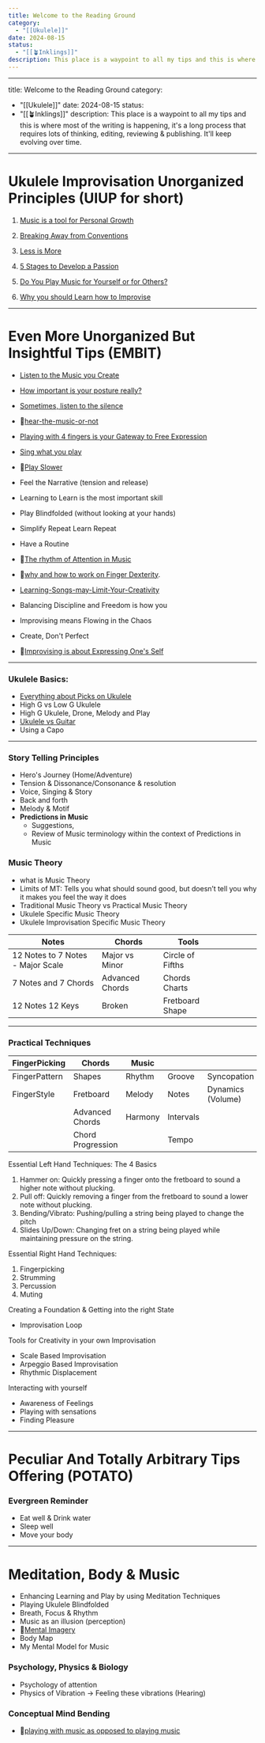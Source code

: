 ```yaml
---
title: Welcome to the Reading Ground
category:
  - "[[Ukulele]]"
date: 2024-08-15
status:
  - "[[🪴Inklings]]"
description: This place is a waypoint to all my tips and this is where most of the writing is happening, it's a long process that requires lots of thinking, editing, reviewing & publishing. It'll keep evolving over time.
---
```

---
title: Welcome to the Reading Ground
category:
  - "[[Ukulele]]"
date: 2024-08-15
status:
  - "[[🪴Inklings]]"
description: This place is a waypoint to all my tips and this is where most of the writing is happening, it's a long process that requires lots of thinking, editing, reviewing & publishing. It'll keep evolving over time.
---
# Ukulele Improvisation Unorganized Principles (UIUP for short)

1. [Music is a tool for Personal Growth](/notes/Music-is-a-tool-for-Personal-Growth)

2. [Breaking Away from Conventions](/notes/Breaking-Away-From-Conventions)

3. [Less is More](/notes/less-is-more)

4. [5 Stages to Develop a Passion](/notes/5-stages-to-develop-a-passion)

5. [Do You Play Music for Yourself or for Others?](/notes/Do-You-Play-Music-for-Yourself-or-for-Others)

6. [Why you should Learn how to Improvise](/notes/why-you-should-learn-how-to-improvise)

---

# Even More Unorganized But Insightful Tips (EMBIT)

- [Listen to the Music you Create](/notes/listen) 
- [How important is your posture really?](/notes/posture)
- [Sometimes, listen to the silence](/notes/listen-to-the-silence)
- 📝[hear-the-music-or-not](/notes/hear-the-music-or-not)
- [Playing with 4 fingers is your Gateway to Free Expression](/notes/playing-with-4-fingers-is-your-gateway-to-free-expression)
- [Sing what you play](/notes/sing-what-you-hear) 
- 📝[Play Slower](/notes/play-slower)
- Feel the Narrative (tension and release)

- Learning to Learn is the most important skill 
- Play Blindfolded (without looking at your hands)
- Simplify Repeat Learn Repeat 
- Have a Routine
- 📝[The rhythm of Attention in Music](/notes/attention-in-music)

- 📝[why and how to work on Finger Dexterity]().
- [Learning-Songs-may-Limit-Your-Creativity](/notes/Why-Learning-Songs-may-Limit-Your-Creativity)
- Balancing Discipline and Freedom is how you 
- Improvising means Flowing in the Chaos
- Create, Don't Perfect
- 📝[Improvising is about Expressing One's Self](/notes/Improvising-is-about-Expressing-One-s-Self)
---

### Ukulele Basics:
- [Everything about Picks on Ukulele](/notes/pick)
- High G vs Low G Ukulele
- High G Ukulele, Drone, Melody and Play 
- [Ukulele vs Guitar](/notes/ukulelevsguitar)
- Using a Capo

---

### Story Telling Principles
- Hero's Journey (Home/Adventure)
- Tension & Dissonance/Consonance & resolution
- Voice, Singing & Story
- Back and forth
- Melody & Motif
- **Predictions in Music** 
	- Suggestions,
	- Review of Music terminology within the context of Predictions in Music


### Music Theory
- what is Music Theory
- Limits of MT: Tells you what should sound good, but doesn’t tell you why it makes you feel the way it does
- Traditional Music Theory vs Practical Music Theory
- Ukulele Specific Music Theory
- Ukulele Improvisation Specific Music Theory

| Notes                             | Chords          | Tools            |     |     |     |     |     |
| --------------------------------- | --------------- | ---------------- | --- | --- | --- | --- | --- |
| 12 Notes to 7 Notes - Major Scale | Major vs Minor  | Circle of Fifths |     |     |     |     |     |
| 7 Notes and 7 Chords              | Advanced Chords | Chords Charts    |     |     |     |     |     |
| 12 Notes 12 Keys                  | Broken          | Fretboard Shape  |     |     |     |     |     |



---

### Practical Techniques

| FingerPicking | Chords            | Music   |           |                   |     |     |     |     |
| ------------- | ----------------- | ------- | --------- | ----------------- | --- | --- | --- | --- |
| FingerPattern | Shapes            | Rhythm  | Groove    | Syncopation       |     |     |     |     |
| FingerStyle   | Fretboard         | Melody  | Notes     | Dynamics (Volume) |     |     |     |     |
|               | Advanced Chords   | Harmony | Intervals |                   |     |     |     |     |
|               | Chord Progression |         | Tempo     |                   |     |     |     |     |

Essential Left Hand Techniques:
The 4 Basics
1. Hammer on: Quickly pressing a finger onto the fretboard to sound a higher note without plucking.
2. Pull off: Quickly removing a finger from the fretboard to sound a lower note without plucking.
3. Bending/Vibrato: Pushing/pulling a string being played to change the pitch
4. Slides Up/Down: Changing fret on a string being played  while maintaining pressure on the string.


Essential Right Hand Techniques:
1. Fingerpicking
2. Strumming
3. Percussion
4. Muting

Creating a Foundation & Getting into the right State
- Improvisation Loop

Tools for Creativity in your own Improvisation
- Scale Based Improvisation
- Arpeggio Based Improvisation
- Rhythmic Displacement

Interacting with yourself
- Awareness of Feelings
- Playing with sensations
- Finding Pleasure




---
# Peculiar And Totally Arbitrary Tips Offering (POTATO)
### Evergreen Reminder
- Eat well & Drink water
- Sleep well
- Move your body 

---
# Meditation, Body & Music
- Enhancing Learning and Play by using Meditation Techniques
- Playing Ukulele Blindfolded
- Breath, Focus & Rhythm
- Music as an illusion (perception)
- 📝[Mental Imagery](mental-imagery)
- Body Map
- My Mental Model for Music
### Psychology, Physics & Biology
- Psychology of attention
- Physics of Vibration -> Feeling these vibrations (Hearing) 

### Conceptual Mind Bending
- 📝[playing with music as opposed to playing music](/notes/playingwithmusic)